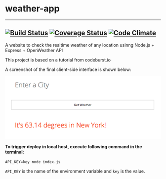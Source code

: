 # weather-app
---
[![Build Status](https://travis-ci.org/jasonrobertfox/tictactoe.png?branch=master)](https://travis-ci.org/jasonrobertfox/tictactoe) [![Coverage Status](https://coveralls.io/repos/jasonrobertfox/tictactoe/badge.png)](https://coveralls.io/r/jasonrobertfox/tictactoe) [![Code Climate](https://codeclimate.com/github/jasonrobertfox/tictactoe.png)](https://codeclimate.com/github/jasonrobertfox/tictactoe)
---

A website to check the realtime weather of any location usinng Node.js + Express + OpenWeather API

This project is based on a tutorial from codeburst.io

A screenshot of the final client-side interface is shown below:

![Alt text](/test.png?raw=true "Title")

**To trigger deploy in local host, execute following command in the terminal:**

`API_KEY=key node index.js`

`API_KEY` is the name of the environment variable and `key` is the value.
